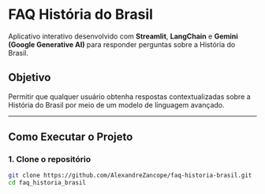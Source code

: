 # FAQ História do Brasil

Aplicativo interativo desenvolvido com **Streamlit**, **LangChain** e **Gemini (Google Generative AI)** para responder perguntas sobre a História do Brasil.

## Objetivo
Permitir que qualquer usuário obtenha respostas contextualizadas sobre a História do Brasil por meio de um modelo de linguagem avançado.

---

## Como Executar o Projeto

### 1. Clone o repositório

```bash
git clone https://github.com/AlexandreZancope/faq-historia-brasil.git
cd faq_historia_brasil
